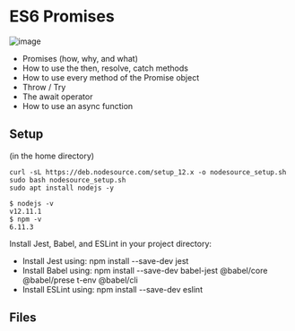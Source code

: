 # ES6 Promises
![image](https://s3.amazonaws.com/alx-intranet.hbtn.io/uploads/medias/2019/12/75862d67ca51a042003c.jpeg?X-Amz-Algorithm=AWS4-HMAC-SHA256&X-Amz-Credential=AKIARDDGGGOU65GPZGY3%2F20210718%2Fus-east-1%2Fs3%2Faws4_request&X-Amz-Date=20210718T173749Z&X-Amz-Expires=86400&X-Amz-SignedHeaders=host&X-Amz-Signature=1bd365583e0901c92c122fcf47adbbc127a8fd710150291768b772b460e0ce4c)
* Promises (how, why, and what)
* How to use the then, resolve, catch methods
* How to use every method of the Promise object
* Throw / Try
* The await operator
* How to use an async function

## Setup
(in the home directory)

```
curl -sL https://deb.nodesource.com/setup_12.x -o nodesource_setup.sh
sudo bash nodesource_setup.sh
sudo apt install nodejs -y
```
```
$ nodejs -v
v12.11.1
$ npm -v
6.11.3
```

Install Jest, Babel, and ESLint
in your project directory:

* Install Jest using: npm install --save-dev jest
* Install Babel using: npm install --save-dev babel-jest @babel/core @babel/prese  t-env @babel/cli
* Install ESLint using: npm install --save-dev eslint

## Files
```

